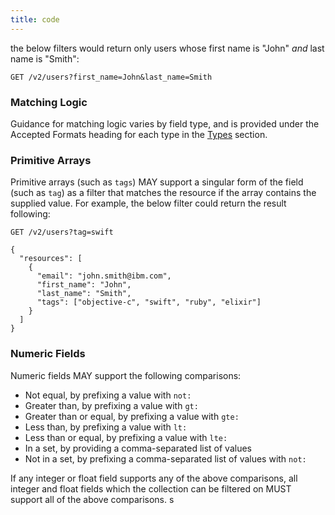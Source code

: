 ```yaml
---
title: code
---
```



 the below filters would return only users whose first
name is "John" _and_ last name is "Smith":

`GET /v2/users?first_name=John&last_name=Smith`

### Matching Logic

Guidance for matching logic varies by field type, and is provided under the Accepted Formats heading for each type in
the [Types](../install/uris.md) section.

### Primitive Arrays

Primitive arrays (such as `tags`) MAY support a singular form of the field (such as `tag`) as a filter that matches the
resource if the array contains the supplied value. For example, the below filter could return the result following:

`GET /v2/users?tag=swift`

```
{
  "resources": [
    {
      "email": "john.smith@ibm.com",
      "first_name": "John",
      "last_name": "Smith",
      "tags": ["objective-c", "swift", "ruby", "elixir"]
    }
  ]
}
```

### Numeric Fields

Numeric fields MAY support the following comparisons:

* Not equal, by prefixing a value with `not:`
* Greater than, by prefixing a value with `gt:`
* Greater than or equal, by prefixing a value with `gte:`
* Less than, by prefixing a value with `lt:`
* Less than or equal, by prefixing a value with `lte:`
* In a set, by providing a comma-separated list of values
* Not in a set, by prefixing a comma-separated list of values with `not:`

If any integer or float field supports any of the above comparisons, all integer and float fields which the collection
can be filtered on MUST support all of the above comparisons.
s